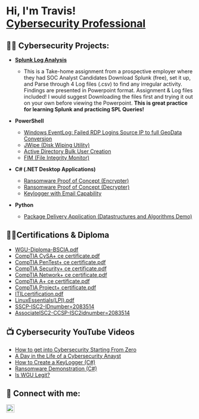 <h1>Hi, I'm Travis! <br/><a href="https://www.linkedin.com/in/travis-m-patt/">Cybersecurity Professional</a>

<h2>👨‍💻 Cybersecurity Projects:</h2>

- [<b>Splunk Log Analysis</b>](https://github.com/TravisPatt/Splunk-Log-Analysis/tree/main)
  - This is a Take-home assignment from a prospective employer where they had SOC Analyst Candidates Download Splunk (free), set it up, and Parse through 4 Log files (.csv) to find any irregular activity. Findings are presented in Powerpoint format. Assignment & Log files included! I would suggest Downloading the files first and trying it out on your own before viewing the Powerpoint. <b> This is great practice for learning Splunk and practicing SPL Queries! </b>

- <b>PowerShell</b>
  - [Windows EventLog: Failed RDP Logins Source IP to full GeoData Conversion](https://github.com/joshmadakor1/Sentinel-Lab)
  - [JWipe (Disk Wiping Utility)](https://github.com/joshmadakor1/Jwipe.PowerShell)
  - [Active Directory Bulk User Creation](https://github.com/joshmadakor1/AD_PS)
  - [FIM (File Integrity Monitor)](https://github.com/joshmadakor1/PowerShell-Integrity-FIM)

- <b>C# (.NET Desktop Applications)</b>
  - [Ransomware Proof of Concept (Encrypter)](https://github.com/joshmadakor1/EncrypterPOC)
  - [Ransomware Proof of Concept (Decrypter)](https://github.com/joshmadakor1/DecrypterPOC)
  - [Keylogger with Email Capability](https://github.com/joshmadakor1/Key-Logger-With-Email)

- <b>Python</b>
  - [Package Delivery Application (Datastructures and Algorithms Demo)](https://github.com/joshmadakor1/Package-Delivery-Pathfinding-Algorithm)


<h2>👨‍🎓Certifications & Diploma</h2>

  -  [WGU-Diploma-BSCIA.pdf](https://github.com/user-attachments/files/16874623/WGU-Diploma-BSCIA.pdf)
  -  [CompTIA CySA+ ce certificate.pdf](https://github.com/user-attachments/files/16874625/CompTIA.CySA%2B.ce.certificate.pdf)
  -  [CompTIA PenTest+ ce certificate.pdf](https://github.com/user-attachments/files/16874633/CompTIA.PenTest%2B.ce.certificate.pdf)
  -  [CompTIA Security+ ce certificate.pdf](https://github.com/user-attachments/files/16874634/CompTIA.Security%2B.ce.certificate.pdf)
  -  [CompTIA Network+ ce certificate.pdf](https://github.com/user-attachments/files/16874639/CompTIA.Network%2B.ce.certificate.pdf)
  -  [CompTIA A+ ce certificate.pdf](https://github.com/user-attachments/files/16874671/CompTIA.A%2B.ce.certificate.pdf)
  -  [CompTIA Project+ certificate.pdf](https://github.com/user-attachments/files/16874674/CompTIA.Project%2B.certificate.pdf)
  -  [ITILcertification.pdf](https://github.com/user-attachments/files/16874677/ITILcertification.pdf)
  -  [LinuxEssentials(LPI).pdf](https://github.com/user-attachments/files/16874681/LinuxEssentials.LPI.pdf)
  -  [SSCP-ISC2-IDnumber=2083514](https://github.com/user-attachments/assets/9c0e6fce-630b-4b9e-a110-27b82aa7605e)
  -  [AssociateISC2-CCSP-ISC2idnumber=2083514](https://github.com/user-attachments/assets/dc273176-7a5b-4468-88b1-32ee8d74e7f3)

<h2>📺 Cybersecurity YouTube Videos</h2>

- [How to get into Cybersecurity Starting From Zero](https://www.youtube.com/watch?v=a83ASGn_V_s)
- [A Day in the Life of a Cybersecurity Anayst](https://www.youtube.com/watch?v=uHy3oM7NnoU)
- [How to Create a KeyLogger (C#)](https://www.youtube.com/watch?v=N-L9hklSlNk)
- [Ransomware Demonstration (C#)](https://www.youtube.com/watch?v=OfvdQeh79s0)
- [Is WGU Legit?](https://www.youtube.com/watch?v=E2MwRWxDBkA)

<h2> 🤳 Connect with me:</h2>

[<img align="left" alt="JoshMadakor | LinkedIn" width="22px" src="https://cdn.jsdelivr.net/npm/simple-icons@v3/icons/linkedin.svg" />][linkedin]

[linkedin]: https://www.linkedin.com/in/travis-m-patt

<!--
**TravisPatt/TravisPatt** is a ✨ _special_ ✨ repository because its `README.md` (this file) appears on your GitHub profile.

Here are some ideas to get you started:

- 🔭 I’m currently working on ...
- 🌱 I’m currently learning ...
- 👯 I’m looking to collaborate on ...
- 🤔 I’m looking for help with ...
- 💬 Ask me about ...
- 📫 How to reach me: ...
- 😄 Pronouns: ...
- ⚡ Fun fact: ...
-->
